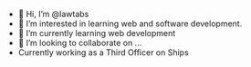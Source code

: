 - 👋 Hi, I’m @lawtabs
- 👀 I’m interested in learning web and software development. 
- 🌱 I’m currently learning web development
- 💞️ I’m looking to collaborate on ...
- Currently working as a Third Officer on Ships

<!---
lawtabs/lawtabs is a ✨ special ✨ repository because its `README.md` (this file) appears on your GitHub profile.
You can click the Preview link to take a look at your changes.
--->
